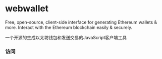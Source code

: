 # webwallet
Free, open-source, client-side interface for generating Ethereum wallets &amp; more. Interact with the Ethereum blockchain easily &amp; securely. 

一个开源的生成以太坊钱包和发送交易的JavaScript客户端工具

### 访问

